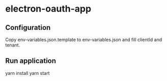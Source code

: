 # electron-oauth-app

## Configuration

Copy env-variables.json.template to env-variables.json and fill clientId and tenant.

## Run application
yarn install
yarn start

